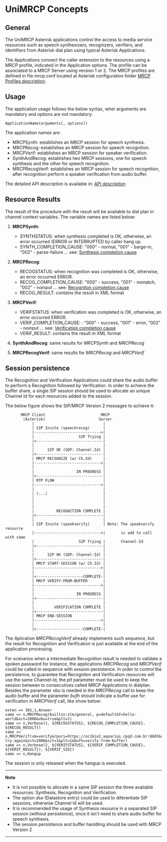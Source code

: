 # UniMRCP Concepts

## General

The UniMRCP Asterisk applications control the access to media service resources such as speech synthesizers,
recognizers, verifiers, and identifiers from Asterisk dial plan using typical Asterisk Applications.

The Applications connect the caller extension to the resources using a MRCP profile, indicated in the Application options.
The profile can be associated to a MRCP Server using version 1 or 2. The MRCP profiles are defined in file mrcp.conf located
at Asterisk configuration folder [MRCP Profiles description](https://www.unimrcp.org/manuals/html/AsteriskUsageManual.html#_Toc485813115).

## Usage

The application usage follows the below syntax, wher arguments are mandatory and options are not mandatory:

```
ApplicationName(arguments[, options])

```

The application names are:

- MRCPSynth: establishes an MRCP session for speech synthesis.
- MRCPRecog: establishes an MRCP session for speech recognition.
- MRCPVerif: establishes an MRCP session for speaker verification.
- SynthAndRecog: establishes two MRCP sessions, one for speech synthesis and the other for speech recognition.
- MRCPRecogVerif: establishes an MRCP session for speech recognition, after recognition perform a speaker verification from audio buffer.

The detailed API description is available in: [API description](API.md)

## Resource Results

The result of the procedure with the result will be available to dial plan in channel context variables.
The variable names are listed below:

1. **MRCPSynth**:
   - SYNTHSTATUS: when synthesis completed is OK, otherwise, an error occurred (ERROR or INTERRUPTED by caller hang up.
   - SYNTH_COMPLETION_CAUSE: "000" - normal, "001" - barge-in, "002" - parse-failure ... see: [Synthesis completion cause](https://www.rfc-editor.org/rfc/rfc6787.html#section-8.4.4)

2. **MRCPRecog**:
   - RECOGSTATUS: when recognition was completed is OK, otherwise, an error occurred ERROR.
   - RECOG_COMPLETION_CAUSE: "000" - success, "001" - nomatch, "002" - noinput ... see: [Recogniton completion cause](https://www.rfc-editor.org/rfc/rfc6787.html#section-9.4.11)
   - RECOG_RESULT: contains the result in XML format

3. **MRCPVerif**:
   - VERIFSTATUS: when verification was completed is OK, otherwise, an error occurred ERROR.
   - VERIF_COMPLETION_CAUSE: : "000" - success, "001" - error, "002" - noinput ... see: [Verification completion cause](https://www.rfc-editor.org/rfc/rfc6787.html#section-11.4.16)
   - VERIF_RESULT: contains the result in XML format

4. **SynthAndRecog**: same results for *MRCPSynth* and *MRCPRecog*

5. **MRCPRecogVerif**: same results for *MRCPRecog* and *MRCPVerif*

## Session persistence

The Recognition and Verification Applications could share the audio buffer to perform a Recognition followed by Verification.
In order to achieve the buffer share, a single SIP session should be used to allocate an unique Channel Id for each resources
added to the session.

The below figure shows the SIP/MRCP Version 2 messages to achieve it:

```
       MRCP Client                         MRCP
        (Asterisk)                        Server
            |                               |
            | SIP Invite (speechrecog)      |
            |------------------------------>|
            |                    SIP Trying |
            |<------------------------------|
            |                               |
            |      SIP OK (SDP: Channel-Id) |
            |<------------------------------|
            | MRCP RECOGNIZE (w/ Ch.Id)     |
            |------------------------------>|
            |                               |
            |                   IN PROGRESS |
            |<------------------------------|
            | RTP FLOW                      |
            |------------------------------>|
            |                               |
            | (...)                         |
            |                               |
            |                               |
            |                               |
            |          RECOGNITION COMPLETE |
            |<------------------------------|
            |                               |
            | SIP Invite (speakverify)      | Note: The speakverify resource
            |------------------------------>|       is add to call with same
            |                    SIP Trying |       Channel-Id
            |<------------------------------|
            |                               |
            |      SIP OK (SDP: Channel-Id) |
            |<------------------------------|
            | MRCP START-SESSION (w/ Ch.Id) |
            |------------------------------>|
            |                               |
            |<---------------------COMPLETE-|
            | MRCP VERIFY-FROM-BUFFER       |
            |------------------------------>|
            |                               |
            |                   IN PROGRESS |
            |<------------------------------|
            |                               |
            |         VERIFICATION COMPLETE |
            |<------------------------------|
            | MRCP END-SESSION              |
            |------------------------------>|
            |                               |
            |<---------------------COMPLETE-|

```

The Aplication *MRCPRecogVerif* already implements such sequence, but the result for Recognition and Verification is just
available at the end of the application processing.

For scenarios when a intermediate Recognition result is needed to validate a spoken password for instance, the applications
*MRCPRecog* and *MRCPVerif* could be called in sequence with session persistence. In order to control the persistence,
to guarantee that Recogniton and Verification resources will use the same Channel-Id, the *plt* parameter
must be used to keep the session between to consecutives called MRCP Applications in dialplan. Besides the parameter *vbu*
is needed in the *MRCPRecog* call to keep the audio buffer and the parameter *bufh* should indicate a buffer use for
verification in *MRCPVerif* call, like show below:

```
exten => 301,1,Answer
same => n,MRCPRecog(builtin:slm/general, p=default&f=hello-world&sct=2000&vbu=true&plt=1)
same => n,Verbose(1, ${RECOGSTATUS}, ${RECOG_COMPLETION_CAUSE}, ${RECOG_RESULT})
same => n,MRCPVerif(vm=verify&rpuri=https://ocibio2.aquarius.cpqd.com.br:8665&vpid=johnsmith,marysmith&p=default&f=please-try-again&sct=2000&sit=1&plt=1&bufh=verify-from-buffer)
same => n,Verbose(2, ${VERIFSTATUS}, ${VERIF_COMPLETION_CAUSE}, ${VERIF_RESULT}), ${VERIF_SID})
same => n,Hangup
```

The session is only released when the hangup is executed.

---

**Note**
- It is not possible to allocate in a same SIP session the three available resources: Synthesis, Recognition and Verification.
- The option *dse* (Datastore entry) could be used to diferentiate SIP sessions, otherwise Channel Id will be used.
- It is recommended the usage of Synthesis resource in a separated SIP session (without persistence), once it isn't need to share audio buffer for speech synthesis.
- The session persistence and buffer hanldling should be used with MRCP Version 2

---

